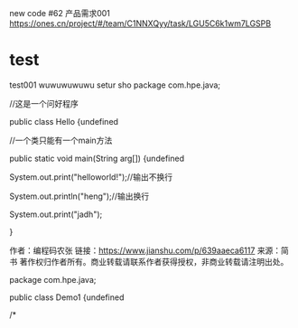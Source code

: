 new code #62 产品需求001
https://ones.cn/project/#/team/C1NNXQyy/task/LGU5C6k1wm7LGSPB

# test
test001
wuwuwuwuwu
setur
sho
package com.hpe.java;

//这是一个问好程序

public class Hello {undefined

//一个类只能有一个main方法

public static void main(String arg[]) {undefined

System.out.print("helloworld!");//输出不换行

System.out.println("heng");//输出换行

System.out.print("jadh");

}

作者：编程码农张
链接：https://www.jianshu.com/p/639aaeca6117
来源：简书
著作权归作者所有。商业转载请联系作者获得授权，非商业转载请注明出处。


package com.hpe.java;

public class Demo1 {undefined

/*
